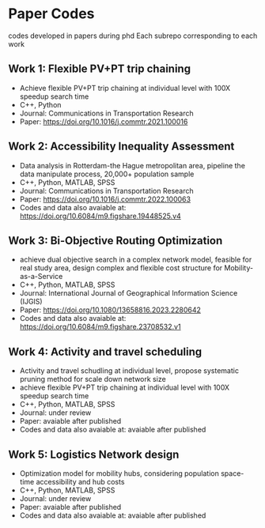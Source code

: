 # Paper Codes
codes developed in papers during phd
Each subrepo corresponding to each work
## Work 1: Flexible PV+PT trip chaining
- Achieve flexible PV+PT trip chaining at individual level with 100X speedup search time
- C++, Python
- Journal: Communications in Transportation Research
- Paper: https://doi.org/10.1016/j.commtr.2021.100016
## Work 2: Accessibility Inequality Assessment 
- Data analysis in Rotterdam-the Hague metropolitan area, pipeline the data manipulate process, 20,000+ population sample
- C++, Python, MATLAB, SPSS
- Journal: Communications in Transportation Research
- Paper: https://doi.org/10.1016/j.commtr.2022.100063
- Codes and data also avaiable at: https://doi.org/10.6084/m9.figshare.19448525.v4
## Work 3: Bi-Objective Routing Optimization 
- achieve dual objective search in a complex network model, feasible for real study area, design complex and flexible cost structure for Mobility-as-a-Service
- C++, Python, MATLAB, SPSS
- Journal: International Journal of Geographical Information Science (IJGIS)
- Paper: https://doi.org/10.1080/13658816.2023.2280642
- Codes and data also avaiable at: https://doi.org/10.6084/m9.figshare.23708532.v1
## Work 4: Activity and travel scheduling 
- Activity and travel schudling at individual level, propose systematic pruning method for scale down network size
- achieve flexible PV+PT trip chaining at individual level with 100X speedup search time
- C++, Python, MATLAB, SPSS
- Journal: under review
- Paper: avaiable after published
- Codes and data also avaiable at: avaiable after published
## Work 5: Logistics Network design
- Optimization model for mobility hubs, considering population space-time accessibility and hub costs
- C++, Python, MATLAB, SPSS
- Journal: under review
- Paper: avaiable after published
- Codes and data also avaiable at: avaiable after published
